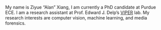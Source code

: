 My name is Ziyue “Alan” Xiang, I am currently a PhD candidate at Purdue ECE. 
I am a research assistant at Prof. Edward J. Delp’s [VIPER](https://engineering.purdue.edu/~ips/) lab. 
My research interests are computer vision, machine learning, and media forensics.

<!---
xziyue/xziyue is a ✨ special ✨ repository because its `README.md` (this file) appears on your GitHub profile.
You can click the Preview link to take a look at your changes.
--->
